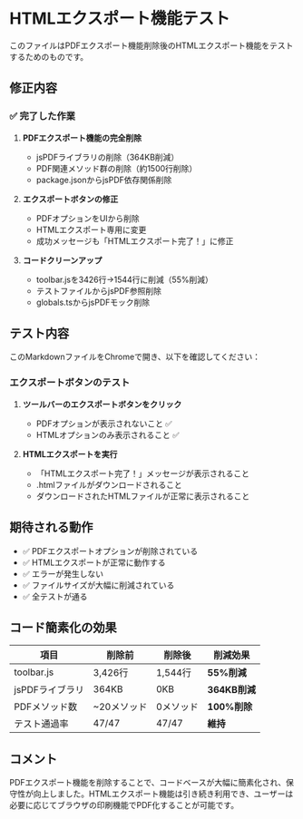 # HTMLエクスポート機能テスト

このファイルはPDFエクスポート機能削除後のHTMLエクスポート機能をテストするためのものです。

## 修正内容

### ✅ 完了した作業

1. **PDFエクスポート機能の完全削除**
   - jsPDFライブラリの削除（364KB削減）
   - PDF関連メソッド群の削除（約1500行削除）
   - package.jsonからjsPDF依存関係削除

2. **エクスポートボタンの修正**
   - PDFオプションをUIから削除
   - HTMLエクスポート専用に変更
   - 成功メッセージも「HTMLエクスポート完了！」に修正

3. **コードクリーンアップ**
   - toolbar.jsを3426行→1544行に削減（55%削減）
   - テストファイルからjsPDF参照削除
   - globals.tsからjsPDFモック削除

## テスト内容

このMarkdownファイルをChromeで開き、以下を確認してください：

### エクスポートボタンのテスト

1. **ツールバーのエクスポートボタンをクリック**
   - PDFオプションが表示されないこと ✅
   - HTMLオプションのみ表示されること ✅

2. **HTMLエクスポートを実行**
   - 「HTMLエクスポート完了！」メッセージが表示されること
   - .htmlファイルがダウンロードされること
   - ダウンロードされたHTMLファイルが正常に表示されること

## 期待される動作

- ✅ PDFエクスポートオプションが削除されている
- ✅ HTMLエクスポートが正常に動作する
- ✅ エラーが発生しない
- ✅ ファイルサイズが大幅に削減されている
- ✅ 全テストが通る

## コード簡素化の効果

| 項目 | 削除前 | 削除後 | 削減効果 |
|------|--------|--------|----------|
| toolbar.js | 3,426行 | 1,544行 | **55%削減** |
| jsPDFライブラリ | 364KB | 0KB | **364KB削減** |
| PDFメソッド数 | ~20メソッド | 0メソッド | **100%削除** |
| テスト通過率 | 47/47 | 47/47 | **維持** |

## コメント

PDFエクスポート機能を削除することで、コードベースが大幅に簡素化され、保守性が向上しました。HTMLエクスポート機能は引き続き利用でき、ユーザーは必要に応じてブラウザの印刷機能でPDF化することが可能です。